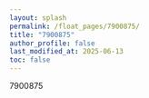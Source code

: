 ```yaml
---
layout: splash
permalink: /float_pages/7900875/
title: "7900875"
author_profile: false
last_modified_at: 2025-06-13
toc: false
---
```

 
7900875
